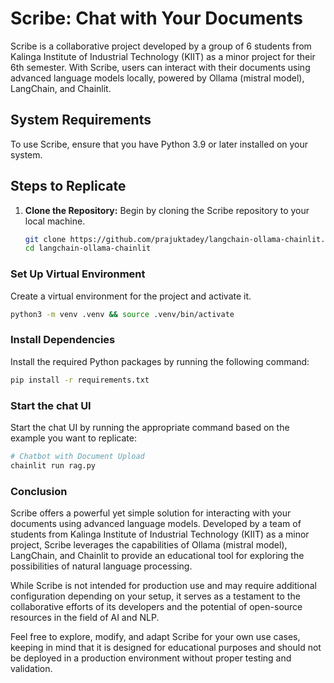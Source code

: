 # Scribe: Chat with Your Documents

Scribe is a collaborative project developed by a group of 6 students from Kalinga Institute of Industrial Technology (KIIT) as a minor project for their 6th semester. With Scribe, users can interact with their documents using advanced language models locally, powered by Ollama (mistral model), LangChain, and Chainlit.

## System Requirements

To use Scribe, ensure that you have Python 3.9 or later installed on your system.

## Steps to Replicate 

1. **Clone the Repository:** Begin by cloning the Scribe repository to your local machine.
   ```bash
   git clone https://github.com/prajuktadey/langchain-ollama-chainlit.git
   cd langchain-ollama-chainlit

### Set Up Virtual Environment

Create a virtual environment for the project and activate it.
```bash
python3 -m venv .venv && source .venv/bin/activate
```

### Install Dependencies

Install the required Python packages by running the following command:
```bash
pip install -r requirements.txt
```

### Start the chat UI

Start the chat UI by running the appropriate command based on the example you want to replicate:

```bash
# Chatbot with Document Upload
chainlit run rag.py
```

### Conclusion

Scribe offers a powerful yet simple solution for interacting with your documents using advanced language models. Developed by a team of students from Kalinga Institute of Industrial Technology (KIIT) as a minor project, Scribe leverages the capabilities of Ollama (mistral model), LangChain, and Chainlit to provide an educational tool for exploring the possibilities of natural language processing.

While Scribe is not intended for production use and may require additional configuration depending on your setup, it serves as a testament to the collaborative efforts of its developers and the potential of open-source resources in the field of AI and NLP.

Feel free to explore, modify, and adapt Scribe for your own use cases, keeping in mind that it is designed for educational purposes and should not be deployed in a production environment without proper testing and validation.




